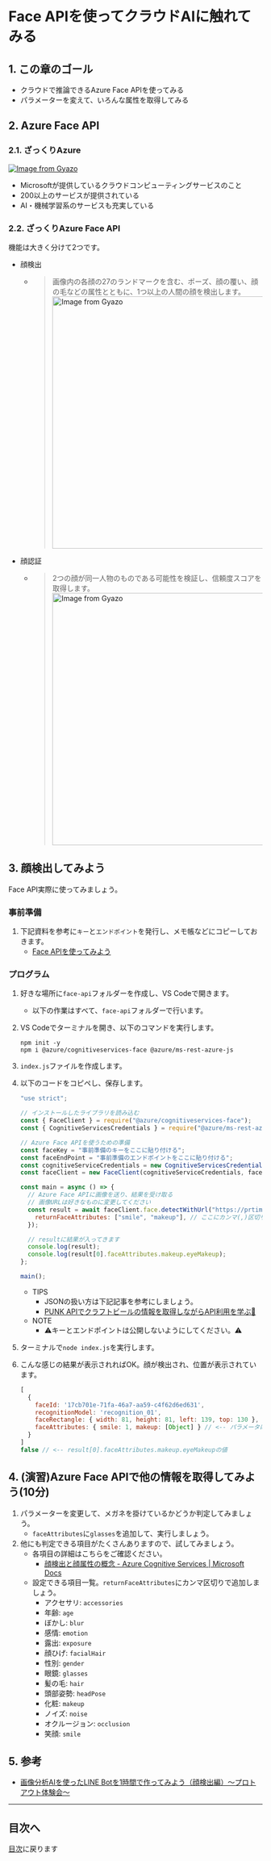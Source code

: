 # Face APIを使ってクラウドAIに触れてみる

## 1. この章のゴール

- クラウドで推論できるAzure Face APIを使ってみる
- パラメーターを変えて、いろんな属性を取得してみる

## 2. Azure Face API

### 2.1. ざっくりAzure

[![Image from Gyazo](https://i.gyazo.com/9928745dd7b6ad0bde8d5f7cc66ea875.png)](https://gyazo.com/9928745dd7b6ad0bde8d5f7cc66ea875)

- Microsoftが提供しているクラウドコンピューティングサービスのこと
- 200以上のサービスが提供されている
- AI・機械学習系のサービスも充実している

### 2.2. ざっくりAzure Face API

機能は大きく分けて2つです。

- 顔検出
  - > 画像内の各顔の27のランドマークを含む、ポーズ、顔の覆い、顔の毛などの属性とともに、1つ以上の人間の顔を検出します。  
    > <a href="https://gyazo.com/96883a0d6cec3835d1dd226f2787122f"><img src="https://i.gyazo.com/96883a0d6cec3835d1dd226f2787122f.png" alt="Image from Gyazo" width="500"/></a>

- 顔認証
  - > 2つの顔が同一人物のものである可能性を検証し、信頼度スコアを取得します。  
    > <a href="https://gyazo.com/96b1abceff69a646c7db2de6bc5fb21d"><img src="https://i.gyazo.com/96b1abceff69a646c7db2de6bc5fb21d.png" alt="Image from Gyazo" width="500"/></a>

## 3. 顔検出してみよう

Face API実際に使ってみましょう。

### 事前準備

1. 下記資料を参考に`キー`と`エンドポイント`を発行し、メモ帳などにコピーしておきます。
   - [Face APIを使ってみよう](https://zenn.dev/tmitsuoka0423/books/b21e50db77ff1eab89a3/viewer/chapter3#2.3.1.face-apiを使ってみよう)

### プログラム

1. 好きな場所に`face-api`フォルダーを作成し、VS Codeで開きます。
    - 以下の作業はすべて、`face-api`フォルダーで行います。
1. VS Codeでターミナルを開き、以下のコマンドを実行します。
    ```
    npm init -y
    npm i @azure/cognitiveservices-face @azure/ms-rest-azure-js
    ```
1. `index.js`ファイルを作成します。
1. 以下のコードをコピペし、保存します。
    ```javascript
    "use strict";

    // インストールしたライブラリを読み込む
    const { FaceClient } = require("@azure/cognitiveservices-face");
    const { CognitiveServicesCredentials } = require("@azure/ms-rest-azure-js");

    // Azure Face APIを使うための準備
    const faceKey = "事前準備のキーをここに貼り付ける";
    const faceEndPoint = "事前準備のエンドポイントをここに貼り付ける";
    const cognitiveServiceCredentials = new CognitiveServicesCredentials(faceKey);
    const faceClient = new FaceClient(cognitiveServiceCredentials, faceEndPoint);

    const main = async () => {
      // Azure Face APIに画像を送り、結果を受け取る
      // 画像URLは好きなものに変更してください
      const result = await faceClient.face.detectWithUrl("https://prtimes.jp/i/79105/1/resize/d79105-1-505527-7.jpg", {
        returnFaceAttributes: ["smile", "makeup"], // ここにカンマ(,)区切りでパラメータを追加する
      });

      // resultに結果が入ってきます
      console.log(result);
      console.log(result[0].faceAttributes.makeup.eyeMakeup);
    };

    main();
    ```

    - TIPS
      - JSONの扱い方は下記記事を参考にしましょう。
      - [PUNK APIでクラフトビールの情報を取得しながらAPI利用を学ぶ🍻](https://zenn.dev/n0bisuke/articles/02-punkapi-node-api-learn#%E3%83%93%E3%83%BC%E3%83%AB%E3%81%AE%E5%90%8D%E5%89%8D%E3%81%A8%E7%94%BB%E5%83%8F%E3%81%A0%E3%81%91%E6%AC%B2%E3%81%97%E3%81%84)
    - NOTE
      - :warning:キーとエンドポイントは公開しないようにしてください。:warning:
1. ターミナルで`node index.js`を実行します。
1. こんな感じの結果が表示されればOK。顔が検出され、位置が表示されています。
    ```js
    [
      {
        faceId: '17cb701e-71fa-46a7-aa59-c4f62d6ed631',
        recognitionModel: 'recognition_01',
        faceRectangle: { width: 81, height: 81, left: 139, top: 130 }, // <-- 顔の位置
        faceAttributes: { smile: 1, makeup: [Object] } // <-- パラメータに指定した情報
      }
    ]
    false // <-- result[0].faceAttributes.makeup.eyeMakeupの値
    ```

## 4. (演習)Azure Face APIで他の情報を取得してみよう(10分)

1. パラメーターを変更して、メガネを掛けているかどうか判定してみましょう。
    - `faceAttributes`に`glasses`を追加して、実行しましょう。
2. 他にも判定できる項目がたくさんありますので、試してみましょう。
    - 各項目の詳細はこちらをご確認ください。
      - [顔検出と顔属性の概念 - Azure Cognitive Services | Microsoft Docs](https://docs.microsoft.com/ja-jp/azure/cognitive-services/face/concepts/face-detection#attributes)
    - 設定できる項目一覧。`returnFaceAttributes`にカンマ区切りで追加しましょう。
      - アクセサリ: `accessories`
      - 年齢: `age`
      - ぼかし: `blur`
      - 感情: `emotion`
      - 露出: `exposure`
      - 顔ひげ: `facialHair`
      - 性別: `gender`
      - 眼鏡: `glasses`
      - 髪の毛: `hair`
      - 頭部姿勢: `headPose`
      - 化粧: `makeup`
      - ノイズ: `noise`
      - オクルージョン: `occlusion`
      - 笑顔: `smile`

## 5. 参考

- [画像分析AIを使ったLINE Botを1時間で作ってみよう（顔検出編）～プロトアウト体験会～](https://zenn.dev/tmitsuoka0423/books/b21e50db77ff1eab89a3)

---

## 目次へ

[目次](https://github.com/protoout/po-common/tree/main/lessons)に戻ります

